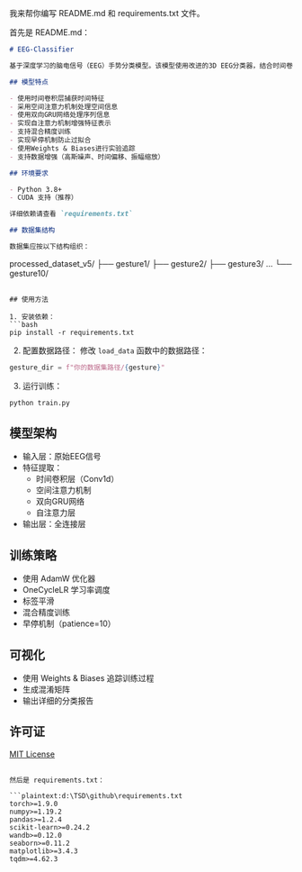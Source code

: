 我来帮你编写 README.md 和 requirements.txt 文件。

首先是 README.md：

```markdown:d:\TSD\github\README.md
# EEG-Classifier

基于深度学习的脑电信号（EEG）手势分类模型。该模型使用改进的3D EEG分类器，结合时间卷积、空间注意力和GRU网络，实现对EEG信号的高效分类。

## 模型特点

- 使用时间卷积层捕获时间特征
- 采用空间注意力机制处理空间信息
- 使用双向GRU网络处理序列信息
- 实现自注意力机制增强特征表示
- 支持混合精度训练
- 实现早停机制防止过拟合
- 使用Weights & Biases进行实验追踪
- 支持数据增强（高斯噪声、时间偏移、振幅缩放）

## 环境要求

- Python 3.8+
- CUDA 支持（推荐）

详细依赖请查看 `requirements.txt`

## 数据集结构

数据集应按以下结构组织：
```
processed_dataset_v5/
    ├── gesture1/
    ├── gesture2/
    ├── gesture3/
    ...
    └── gesture10/
```

## 使用方法

1. 安装依赖：
```bash
pip install -r requirements.txt
```

2. 配置数据路径：
修改 `load_data` 函数中的数据路径：
```python
gesture_dir = f"你的数据集路径/{gesture}"
```

3. 运行训练：
```bash
python train.py
```

## 模型架构

- 输入层：原始EEG信号
- 特征提取：
  - 时间卷积层（Conv1d）
  - 空间注意力机制
  - 双向GRU网络
  - 自注意力层
- 输出层：全连接层

## 训练策略

- 使用 AdamW 优化器
- OneCycleLR 学习率调度
- 标签平滑
- 混合精度训练
- 早停机制（patience=10）

## 可视化

- 使用 Weights & Biases 追踪训练过程
- 生成混淆矩阵
- 输出详细的分类报告

## 许可证

[MIT License](LICENSE)
```

然后是 requirements.txt：

```plaintext:d:\TSD\github\requirements.txt
torch>=1.9.0
numpy>=1.19.2
pandas>=1.2.4
scikit-learn>=0.24.2
wandb>=0.12.0
seaborn>=0.11.2
matplotlib>=3.4.3
tqdm>=4.62.3
```

